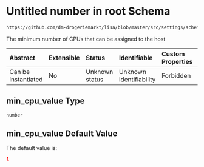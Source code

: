 # Untitled number in root Schema

```txt
https://github.com/dm-drogeriemarkt/lisa/blob/master/src/settings/schema.json#/properties/form_settings/properties/min_cpu_value
```

The minimum number of CPUs that can be assigned to the host

| Abstract            | Extensible | Status         | Identifiable            | Custom Properties | Additional Properties | Access Restrictions | Defined In                                                                               |
| :------------------ | :--------- | :------------- | :---------------------- | :---------------- | :-------------------- | :------------------ | :--------------------------------------------------------------------------------------- |
| Can be instantiated | No         | Unknown status | Unknown identifiability | Forbidden         | Allowed               | none                | [settings.schema.json\*](../../src/settings/settings.schema.json "open original schema") |

## min\_cpu\_value Type

`number`

## min\_cpu\_value Default Value

The default value is:

```json
1
```
